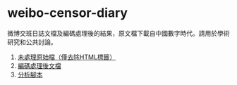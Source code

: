 # weibo-censor-diary
微博交班日誌文檔及編碼處理後的結果，原文檔下載自中國數字時代。請用於學術研究和公共討論。
  
1. [未處理原始檔（僅去除HTML標籤）](https://github.com/fireindark707/weibo-censor-diary/blob/main/censor_diary.txt)  
2. [編碼處理後文檔](https://github.com/fireindark707/weibo-censor-diary/blob/main/content.csv)
3. [分析腳本](https://github.com/fireindark707/weibo-censor-diary/blob/main/process.ipynb)
